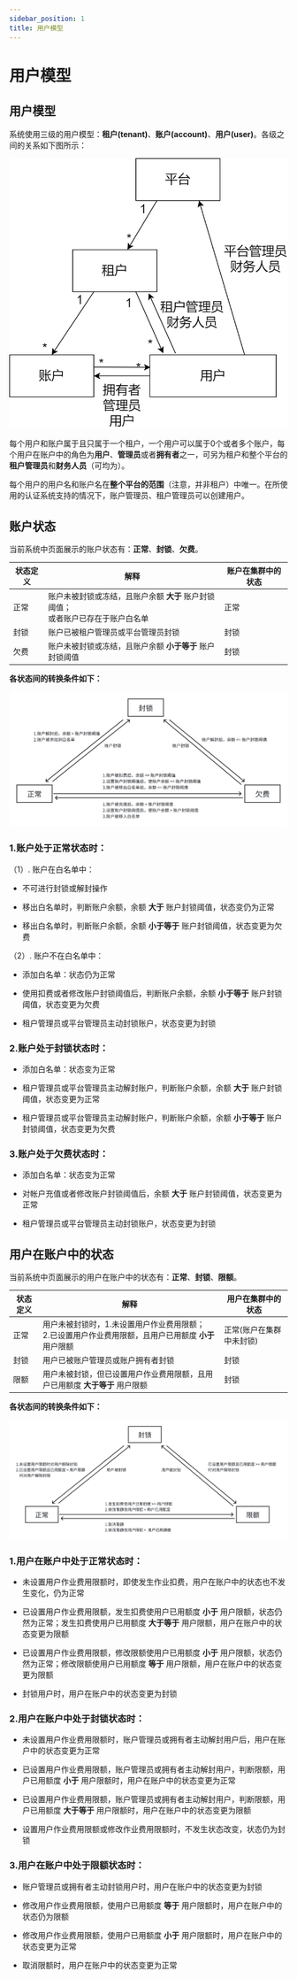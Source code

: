 ```yaml
---
sidebar_position: 1
title: 用户模型
---
```


# 用户模型

## 用户模型

系统使用三级的用户模型：**租户(tenant)**、**账户(account)**、**用户(user)**。各级之间的关系如下图所示：

![用户模型](./user-model.png)

每个用户和账户属于且只属于一个租户，一个用户可以属于0个或者多个账户，每个用户在账户中的角色为**用户**、**管理员**或者**拥有者**之一，可另为租户和整个平台的**租户管理员**和**财务人员**（可均为）。

每个用户的用户名和账户名在**整个平台的范围**（注意，并非租户）中唯一。在所使用的认证系统支持的情况下，账户管理员、租户管理员可以创建用户。

## 账户状态

当前系统中页面展示的账户状态有：**正常**、**封锁**、**欠费**。

| 状态定义                   | 解释                                                                            | 账户在集群中的状态                            |
| --------------------------| ------------------------------------------------------------------------------- |--------------------------------------------- |
| 正常                      | 账户未被封锁或冻结，且账户余额 **大于** 账户封锁阈值；<br/>或者账户已存在于账户白名单 |   正常                                       |
| 封锁                      | 账户已被租户管理员或平台管理员封锁                                                |   封锁                                       |
| 欠费                      | 账户未被封锁或冻结，且账户余额 **小于等于** 账户封锁阈值                            |   封锁                                        |


**各状态间的转换条件如下：**

![用户模型](./account_state_explanation_without_frozen.png)

### 1.账户处于正常状态时：

（1）. 账户在白名单中：

  + 不可进行封锁或解封操作

  + 移出白名单时，判断账户余额，余额 **大于** 账户封锁阈值，状态变仍为正常

  + 移出白名单时，判断账户余额，余额 **小于等于** 账户封锁阈值，状态变更为欠费

（2）. 账户不在白名单中：

  + 添加白名单：状态仍为正常
  
  + 使用扣费或者修改账户封锁阈值后，判断账户余额，余额 **小于等于** 账户封锁阈值，状态变更为欠费

  + 租户管理员或平台管理员主动封锁账户，状态变更为封锁

### 2.账户处于封锁状态时：

  + 添加白名单：状态变为正常

  + 租户管理员或平台管理员主动解封账户，判断账户余额，余额 **大于** 账户封锁阈值，状态变更为正常
  
  + 租户管理员或平台管理员主动解封账户，判断账户余额，余额 **小于等于** 账户封锁阈值，状态变更为欠费

### 3.账户处于欠费状态时：

  + 添加白名单：状态变为正常
  
  + 对帐户充值或者修改账户封锁阈值后，余额 **大于** 账户封锁阈值，状态变更为正常

  + 租户管理员或平台管理员主动封锁账户，状态变更为封锁




 ## 用户在账户中的状态

当前系统中页面展示的用户在账户中的状态有：**正常**、**封锁**、**限额**。

| 状态定义                 | 解释                                                                                              | 用户在集群中的状态         |
| ------------------------| ------------------------------------------------------------------------------------------------- |---------------------------|
| 正常                    | 用户未被封锁时，1.未设置用户作业费用限额；<br/>2.已设置用户作业费用限额，且用户已用额度 **小于** 用户限额 | 正常(账户在集群中未封锁) |
| 封锁                    | 用户已被账户管理员或账户拥有者封锁                                                                   | 封锁                    |
| 限额                    | 用户未被封锁，但已设置用户作业费用限额，且用户已用额度 **大于等于** 用户限额                            | 封锁                    |
 

**各状态间的转换条件如下：**

![用户模型](./user_state_in_account_explanation.png)

### 1.用户在账户中处于正常状态时：

  + 未设置用户作业费用限额时，即使发生作业扣费，用户在账户中的状态也不发生变化，仍为正常

  + 已设置用户作业费用限额，发生扣费使用户已用额度 **小于** 用户限额，状态仍然为正常；发生扣费使用户已用额度 **大于等于** 用户限额，用户在账户中的状态变更为限额

  + 已设置用户作业费用限额，修改限额使用户已用额度 **小于** 用户限额，状态仍然为正常；修改限额使用户已用额度 **等于** 用户限额，用户在账户中的状态变更为限额

  + 封锁用户时，用户在账户中的状态变更为封锁

### 2.用户在账户中处于封锁状态时：

  + 未设置用户作业费用限额时，账户管理员或拥有者主动解封用户后，用户在账户中的状态变更为正常
  
  + 已设置用户作业费用限额，账户管理员或拥有者主动解封用户，判断限额，用户已用额度 **小于** 用户限额时，用户在账户中的状态变更为正常

  + 已设置用户作业费用限额，账户管理员或拥有者主动解封用户，判断限额，用户已用额度 **大于等于** 用户限额时，用户在账户中的状态变更为限额

  + 设置用户作业费用限额或修改作业费用限额时，不发生状态改变，状态仍为封锁

### 3.用户在账户中处于限额状态时：

  + 账户管理员或拥有者主动封锁用户时，用户在账户中的状态变更为封锁

  + 修改用户作业费用限额，使用户已用额度 **等于** 用户限额时，用户在账户中的状态仍为限额

  + 修改用户作业费用限额，使用户已用额度 **小于** 用户限额时，用户在账户中的状态变更为正常

  + 取消限额时，用户在账户中的状态变更为正常